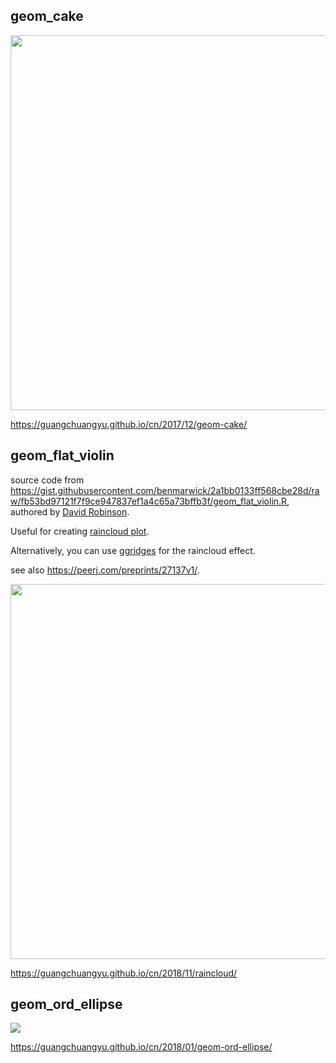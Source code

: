 ## geom_cake


[<img src="http://guangchuangyu.github.io/blog_images/R/yyplot/cake_size_angle.png" width="600" />](https://guangchuangyu.github.io/cn/2017/12/geom-cake/)

<https://guangchuangyu.github.io/cn/2017/12/geom-cake/>

## geom_flat_violin

source code from <https://gist.githubusercontent.com/benmarwick/2a1bb0133ff568cbe28d/raw/fb53bd97121f7f9ce947837ef1a4c65a73bffb3f/geom_flat_violin.R>, authored by [David Robinson](https://github.com/dgrtwo).

Useful for creating [raincloud plot](https://micahallen.org/2018/03/15/introducing-raincloud-plots/).

Alternatively, you can use [ggridges](https://CRAN.R-project.org/package=ggridges) for the raincloud effect.

see also <https://peerj.com/preprints/27137v1/>.

[<img src="https://guangchuangyu.github.io/blog_images/R/gglayer/b5.png" width="600" />](https://guangchuangyu.github.io/cn/2018/11/raincloud/)


<https://guangchuangyu.github.io/cn/2018/11/raincloud/>

## geom_ord_ellipse

[![](https://guangchuangyu.github.io/blog_images/R/yyplot/geom_ord_ellipse_files/figure-markdown_strict/unnamed-chunk-1-2.png)](https://guangchuangyu.github.io/cn/2018/01/geom-ord-ellipse/)

<https://guangchuangyu.github.io/cn/2018/01/geom-ord-ellipse/>
